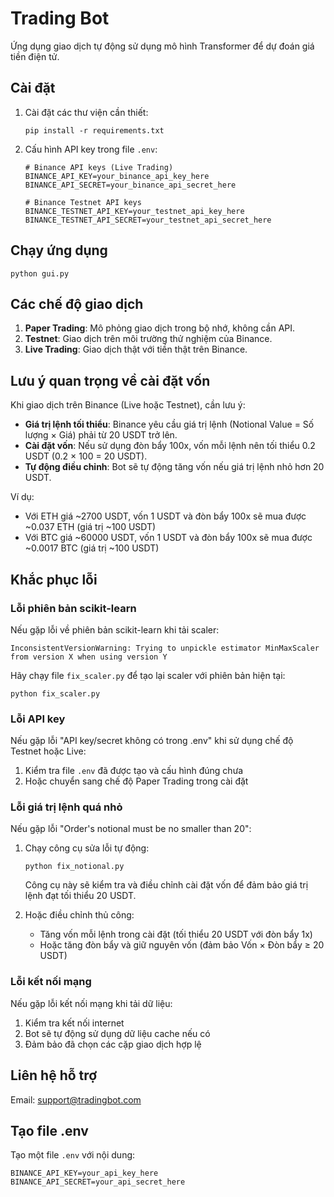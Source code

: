 # Trading Bot

Ứng dụng giao dịch tự động sử dụng mô hình Transformer để dự đoán giá tiền điện tử.

## Cài đặt

1. Cài đặt các thư viện cần thiết:
   ```
   pip install -r requirements.txt
   ```

2. Cấu hình API key trong file `.env`:
   ```
   # Binance API keys (Live Trading)
   BINANCE_API_KEY=your_binance_api_key_here
   BINANCE_API_SECRET=your_binance_api_secret_here

   # Binance Testnet API keys
   BINANCE_TESTNET_API_KEY=your_testnet_api_key_here
   BINANCE_TESTNET_API_SECRET=your_testnet_api_secret_here
   ```

## Chạy ứng dụng

```
python gui.py
```

## Các chế độ giao dịch

1. **Paper Trading**: Mô phỏng giao dịch trong bộ nhớ, không cần API.
2. **Testnet**: Giao dịch trên môi trường thử nghiệm của Binance.
3. **Live Trading**: Giao dịch thật với tiền thật trên Binance.

## Lưu ý quan trọng về cài đặt vốn

Khi giao dịch trên Binance (Live hoặc Testnet), cần lưu ý:

- **Giá trị lệnh tối thiểu**: Binance yêu cầu giá trị lệnh (Notional Value = Số lượng × Giá) phải từ 20 USDT trở lên.
- **Cài đặt vốn**: Nếu sử dụng đòn bẩy 100x, vốn mỗi lệnh nên tối thiểu 0.2 USDT (0.2 × 100 = 20 USDT).
- **Tự động điều chỉnh**: Bot sẽ tự động tăng vốn nếu giá trị lệnh nhỏ hơn 20 USDT.

Ví dụ:
- Với ETH giá ~2700 USDT, vốn 1 USDT và đòn bẩy 100x sẽ mua được ~0.037 ETH (giá trị ~100 USDT)
- Với BTC giá ~60000 USDT, vốn 1 USDT và đòn bẩy 100x sẽ mua được ~0.0017 BTC (giá trị ~100 USDT)

## Khắc phục lỗi

### Lỗi phiên bản scikit-learn

Nếu gặp lỗi về phiên bản scikit-learn khi tải scaler:

```
InconsistentVersionWarning: Trying to unpickle estimator MinMaxScaler from version X when using version Y
```

Hãy chạy file `fix_scaler.py` để tạo lại scaler với phiên bản hiện tại:

```
python fix_scaler.py
```

### Lỗi API key

Nếu gặp lỗi "API key/secret không có trong .env" khi sử dụng chế độ Testnet hoặc Live:

1. Kiểm tra file `.env` đã được tạo và cấu hình đúng chưa
2. Hoặc chuyển sang chế độ Paper Trading trong cài đặt

### Lỗi giá trị lệnh quá nhỏ

Nếu gặp lỗi "Order's notional must be no smaller than 20":

1. Chạy công cụ sửa lỗi tự động:
   ```
   python fix_notional.py
   ```
   Công cụ này sẽ kiểm tra và điều chỉnh cài đặt vốn để đảm bảo giá trị lệnh đạt tối thiểu 20 USDT.

2. Hoặc điều chỉnh thủ công:
   - Tăng vốn mỗi lệnh trong cài đặt (tối thiểu 20 USDT với đòn bẩy 1x)
   - Hoặc tăng đòn bẩy và giữ nguyên vốn (đảm bảo Vốn × Đòn bẩy ≥ 20 USDT)

### Lỗi kết nối mạng

Nếu gặp lỗi kết nối mạng khi tải dữ liệu:

1. Kiểm tra kết nối internet
2. Bot sẽ tự động sử dụng dữ liệu cache nếu có
3. Đảm bảo đã chọn các cặp giao dịch hợp lệ

## Liên hệ hỗ trợ

Email: support@tradingbot.com

## Tạo file .env

Tạo một file `.env` với nội dung:
```
BINANCE_API_KEY=your_api_key_here
BINANCE_API_SECRET=your_api_secret_here
```

